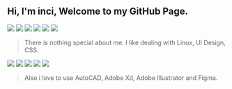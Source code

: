 ## Hi, I'm inci, Welcome to my GitHub Page.
![](https://web.badges.world/badges/operated/fedora_powered.png) ![](https://web.badges.world/badges/programs/linux80x15.png) ![](https://web.badges.world/badges/blogs/pride2.gif) ![](https://web.badges.world/badges/music/radiohead.gif) ![](https://web.badges.world/badges/blogware/hatenadiary.png) ![](https://web.badges.world/badges/food/pepsi.png)
> There is nothing special about me. I like dealing with Linux, UI Design, CSS.

![](https://cyber.dabamos.de/88x31/gnu-linux.gif) ![](https://cyber.dabamos.de/88x31/linux-directory.gif) ![](https://cyber.dabamos.de/88x31/microsoft_stop.gif) ![](https://cyber.dabamos.de/88x31/rainbow_bev.gif)
![](https://anlucas.neocities.org/wmp.gif)
> Also i love to use AutoCAD, Adobe Xd, Adobe Illustrator and Figma.
